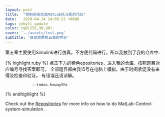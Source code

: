 ```yaml
---
layout: post
title:  "控制系统仿真MatLab托马斯的代码"
date:   2020-04-14 14:05:21 +0800
tags: jekyll update
color: rgb(255,90,90)
cover: '../assets/test.png'
subtitle: '目前放置第五章的内容'
---
```

第五章主要使用Simulink进行仿真，不方便代码进行，所以我放到了我的仓库中:

{% highlight ruby %}
	点击下方的紫色epositories，进入我的仓库，按照题目对应编号寻找答案即可。
	全部题目都由我15号在电脑上模拟。由于时间紧促没有来得及检查和验证，
	有错误还请谅解。
	
				——tomas.howayShi
{% endhighlight %}

Check out the [Repositories][jekyll-docs] for more info on how to do MatLab-Control-system-simulation . 

[jekyll-docs]: https://github.com/howayShi/MatLab-Control-system-simulation
[jekyll-gh]:   https://github.com/jekyll/jekyll
[jekyll-talk]: https://talk.jekyllrb.com/
